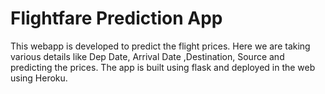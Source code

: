 # Flightfare Prediction App
This webapp is developed to predict the flight prices.
Here we are taking various details like Dep Date, Arrival Date ,Destination, Source and predicting the prices.
The app is built using flask and deployed in the web using Heroku.
